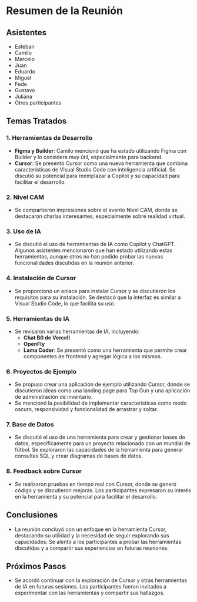 # **Resumen de la Reunión**

## **Asistentes**

* Esteban  
* Camilo  
* Marcelo  
* Juan  
* Eduardo  
* Miguel  
* Fede  
* Gustavo  
* Juliana  
* Otros participantes

## **Temas Tratados**

### **1\. Herramientas de Desarrollo**

* **Figma y Builder**: Camilo mencionó que ha estado utilizando Figma con Builder y lo considera muy útil, especialmente para backend.  
* **Cursor**: Se presentó Cursor como una nueva herramienta que combina características de Visual Studio Code con inteligencia artificial. Se discutió su potencial para reemplazar a Copilot y su capacidad para facilitar el desarrollo.

### **2\. Nivel CAM**

* Se compartieron impresiones sobre el evento Nivel CAM, donde se destacaron charlas interesantes, especialmente sobre realidad virtual.

### **3\. Uso de IA**

* Se discutió el uso de herramientas de IA como Copilot y ChatGPT. Algunos asistentes mencionaron que han estado utilizando estas herramientas, aunque otros no han podido probar las nuevas funcionalidades discutidas en la reunión anterior.

### **4\. Instalación de Cursor**

* Se proporcionó un enlace para instalar Cursor y se discutieron los requisitos para su instalación. Se destacó que la interfaz es similar a Visual Studio Code, lo que facilita su uso.

### **5\. Herramientas de IA**

* Se revisaron varias herramientas de IA, incluyendo:  
  * **Chat B0 de Vercell**  
  * **OpenFly**  
  * **Lama Coder**: Se presentó como una herramienta que permite crear componentes de frontend y agregar lógica a los mismos.

### **6\. Proyectos de Ejemplo**

* Se propuso crear una aplicación de ejemplo utilizando Cursor, donde se discutieron ideas como una landing page para Top Gun y una aplicación de administración de inventario.  
* Se mencionó la posibilidad de implementar características como modo oscuro, responsividad y funcionalidad de arrastrar y soltar.

### **7\. Base de Datos**

* Se discutió el uso de una herramienta para crear y gestionar bases de datos, específicamente para un proyecto relacionado con un mundial de fútbol. Se exploraron las capacidades de la herramienta para generar consultas SQL y crear diagramas de bases de datos.

### **8\. Feedback sobre Cursor**

* Se realizaron pruebas en tiempo real con Cursor, donde se generó código y se discutieron mejoras. Los participantes expresaron su interés en la herramienta y su potencial para facilitar el desarrollo.

## **Conclusiones**

* La reunión concluyó con un enfoque en la herramienta Cursor, destacando su utilidad y la necesidad de seguir explorando sus capacidades. Se alentó a los participantes a probar las herramientas discutidas y a compartir sus experiencias en futuras reuniones.

## **Próximos Pasos**

* Se acordó continuar con la exploración de Cursor y otras herramientas de IA en futuras sesiones. Los participantes fueron invitados a experimentar con las herramientas y compartir sus hallazgos.

